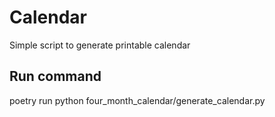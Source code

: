 # Calendar
Simple script to generate printable calendar

## Run command
poetry run python four_month_calendar/generate_calendar.py
